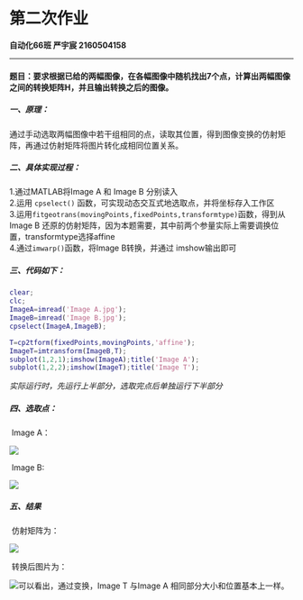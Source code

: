 # 第二次作业

**自动化66班     严宇宸     2160504158**

-------------------

#### 题目：要求根据已给的两幅图像，在各幅图像中随机找出7个点，计算出两幅图像之间的转换矩阵H，并且输出转换之后的图像。

##### 一、原理：

​	通过手动选取两幅图像中若干组相同的点，读取其位置，得到图像变换的仿射矩阵，再通过仿射矩阵将图片转化成相同位置关系。

##### 二、具体实现过程：

  1.通过MATLAB将Image A 和 Image B 分别读入  
 	2.运用 `cpselect()` 函数，可实现动态交互式地选取点，并将坐标存入工作区  
 	3.运用`fitgeotrans(movingPoints,fixedPoints,transformtype)`函数，得到从 Image B 还原的仿射矩阵，因为本题需要，其中前两个参量实际上需要调换位置，transformtype选择affine  
 	4.通过`imwarp()`函数，将Image B转换，并通过 imshow输出即可

##### 三、代码如下：

```matlab
clear;
clc;
ImageA=imread('Image A.jpg');
ImageB=imread('Image B.jpg');
cpselect(ImageA,ImageB);

T=cp2tform(fixedPoints,movingPoints,'affine');
ImageT=imtransform(ImageB,T);
subplot(1,2,1);imshow(ImageA);title('Image A');
subplot(1,2,2);imshow(ImageT);title('Image T');
```

*实际运行时，先运行上半部分，选取完点后单独运行下半部分*

##### 四、选取点：

​	Image A：

![](https://note.youdao.com/yws/api/personal/file/2FEDF502228F4D09980B7414A13D34CB?method=download&shareKey=e43520c7e06b14a4c50354f553cda392)

​	Image B:

![](https://note.youdao.com/yws/api/personal/file/67B0CB188AEF416AB9DB12CC19B6BA79?method=download&shareKey=adfb37ccf060f84f463ac7aef12afab9)

##### 五、结果

​		仿射矩阵为：

![](https://note.youdao.com/yws/api/personal/file/52417EB994284935A945455F2F80355C?method=download&shareKey=8b87d1ac8a9b331d561421d1e266a53f)

​		转换后图片为：

![](https://note.youdao.com/yws/api/personal/file/D8BCBCE378AD451D832813D2D9997AE7?method=download&shareKey=90133368df6a60e18288e5ccf2f112fe)
​		可以看出，通过变换，Image T 与Image A 相同部分大小和位置基本上一样。	
